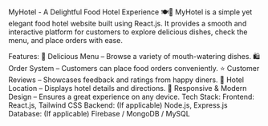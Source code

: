 MyHotel - A Delightful Food Hotel Experience 🍽️🏨
MyHotel is a simple yet elegant food hotel website built using React.js. It provides a smooth and interactive platform for customers to explore delicious dishes, check the menu, and place orders with ease.

Features:
🍛 Delicious Menu – Browse a variety of mouth-watering dishes.
🛍️ Order System – Customers can place food orders conveniently.
⭐ Customer Reviews – Showcases feedback and ratings from happy diners.
📍 Hotel Location – Displays hotel details and directions.
🎨 Responsive & Modern Design – Ensures a great experience on any device.
Tech Stack:
Frontend: React.js, Tailwind CSS
Backend: (If applicable) Node.js, Express.js
Database: (If applicable) Firebase / MongoDB / MySQL
